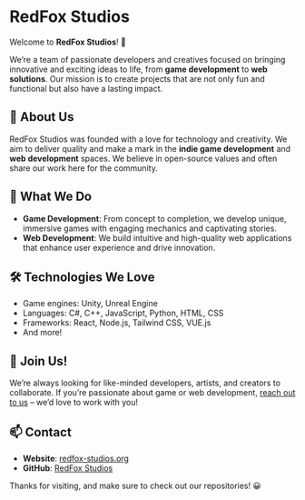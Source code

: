 # RedFox Studios

Welcome to **RedFox Studios**! 👋

We’re a team of passionate developers and creatives focused on bringing innovative and exciting ideas to life, from **game development** to **web solutions**. Our mission is to create projects that are not only fun and functional but also have a lasting impact.

## 🌟 About Us

RedFox Studios was founded with a love for technology and creativity. We aim to deliver quality and make a mark in the **indie game development** and **web development** spaces. We believe in open-source values and often share our work here for the community.

## 🚀 What We Do

- **Game Development**: From concept to completion, we develop unique, immersive games with engaging mechanics and captivating stories.
- **Web Development**: We build intuitive and high-quality web applications that enhance user experience and drive innovation.

## 🛠️ Technologies We Love

- Game engines: Unity, Unreal Engine
- Languages: C#, C++, JavaScript, Python, HTML, CSS
- Frameworks: React, Node.js, Tailwind CSS, VUE.js
- And more!

## 🤝 Join Us!

We’re always looking for like-minded developers, artists, and creators to collaborate. If you’re passionate about game or web development, [reach out to us](mailto:your-email@redfox-studios.org) – we’d love to work with you!

## 📫 Contact

- **Website**: [redfox-studios.org](https://www.redfox-studios.org)
- **GitHub**: [RedFox Studios](https://github.com/RedFox-Studios)

Thanks for visiting, and make sure to check out our repositories! 😀
